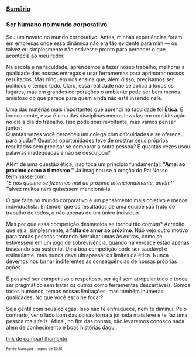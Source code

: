 ### [Sumário](<https://maksoud.github.io/Sumário>)

### Ser humano no mundo corporativo

Sou um novato no mundo corporativo. Antes, minhas experiências foram em empresas onde essa dinâmica não era tão evidente para mim — ou talvez eu simplesmente não estivesse pronto para perceber o que acontecia ao meu redor.

Na escola e na faculdade, aprendemos a fazer nosso trabalho, melhorar a qualidade das nossas entregas e usar ferramentas para aprimorar nossos resultados. Mas ninguém nos ensina que, além disso, precisamos ser políticos o tempo todo. Claro, essa realidade não se aplica a todos os lugares, mas em grandes corporações o ambiente pode ser bem menos amistoso do que parece para quem ainda não está inserido nele.

Uma das matérias mais importantes que aprendi na faculdade foi **Ética**. E ironicamente, essa é uma das disciplinas menos levadas em consideração no dia a dia do trabalho. Isso pode soar revoltante, mas vamos pensar juntos:  
Quantas vezes você percebeu um colega com dificuldades e se ofereceu para ajudar? Quantas oportunidades teve de mostrar seus próprios resultados sem precisar se comparar a outra pessoa? E quantas vezes usou palavras inadequadas e não se desculpou?

Além de uma questão ética, isso toca um princípio fundamental: **"Amai ao próximo como a ti mesmo."** Já imaginou se a oração do Pai Nosso terminasse com:  
_"E nos queime se fizermos mal ao próximo intencionalmente, amém!"_  
Talvez muitos nem quisessem mencioná-la.

O que falta no mundo corporativo é um pensamento mais coletivo e menos individualista. Entender que os resultados de uma equipe são fruto do trabalho de todos, e não apenas de um único indivíduo.

Mas por que essa competição desmedida se tornou tão comum? Acredito que seja, simplesmente, **a falta de amor ao próximo**. Não vejo outro motivo para tantas pessoas tentando derrubar umas às outras, como se estivessem em um jogo de sobrevivência, quando na verdade estão apenas buscando seu sustento. Uma boa competição pode ser saudável e estimulante, mas nunca deve ultrapassar os limites da ética. Nunca devemos nos tornar indiferentes às consequências de nossas próprias ações.

É possível ser competitivo e respeitoso, ser ágil sem atropelar tudo e todos, ser pragmático sem tratar os outros como ferramentas descartáveis. Somos todos humanos, temos nossas limitações, mas também inúmeras qualidades. No que você escolhe focar?

Seja gentil com seus colegas. Isso não te enfraquece, nem te diminui. Pelo contrário, ver o lado bom das coisas torna a jornada mais leve e te faz uma pessoa mais feliz. Afinal, no fim das contas, não levaremos conosco nada além de conhecimento e boas histórias daqui.

[link de compartilhamento](<https://maksoud.github.io/Carreiras/Ser%20humano%20no%20mundo%20corporativo>)

<sup><sub>
Renée Maksoud - março de 2025
</sub></sup>
